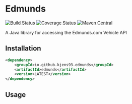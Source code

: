 # Edmunds
[![Build Status](https://travis-ci.org/Kjens93/edmunds-sdk-java.svg?branch=master)](https://travis-ci.org/Kjens93/edmunds-sdk-java)
[![Coverage Status](https://coveralls.io/repos/github/Kjens93/edmunds-sdk-java/badge.svg?branch=master)](https://coveralls.io/github/Kjens93/edmunds-sdk-java?branch=master)
[![Maven Central](https://img.shields.io/maven-central/v/io.github.kjens93.edmunds/edmunds.svg?maxAge=60)](https://maven-badges.herokuapp.com/maven-central/io.github.kjens93.edmunds/edmunds)

A Java library for accessing the Edmunds.com Vehicle API

## Installation
```xml
<dependency>
    <groupId>io.github.kjens93.edmunds</groupId>
    <artifactId>edmunds</artifactId>
    <version>LATEST</version>
</dependency>
```

## Usage
```java

```